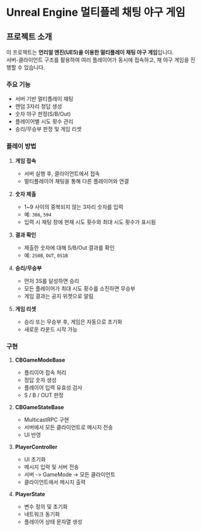 # Unreal Engine 멀티플레 채팅 야구 게임

## 프로젝트 소개
이 프로젝트는 **언리얼 엔진(UE5)을 이용한 멀티플레이 채팅 야구 게임**입니다.  
서버-클라이언트 구조를 활용하여 여러 플레이어가 동시에 접속하고, 채 야구 게임을 진행할 수 있습니다.

### 주요 기능
- 서버 기반 멀티플레이 채팅
- 랜덤 3자리 정답 생성
- 숫자 야구 판정(S/B/Out)
- 플레이어별 시도 횟수 관리
- 승리/무승부 판정 및 게임 리셋

### 플레이 방법

1. **게임 접속**
   - 서버 실행 후, 클라이언트에서 접속
   - 멀티플레이어 채팅을 통해 다른 플레이어와 연결

2. **숫자 제출**
   - 1~9 사이의 중복되지 않는 3자리 숫자를 입력
   - 예: `386`, `594`
   - 입력 시 채팅 창에 현재 시도 횟수와 최대 시도 횟수가 표시됨

3. **결과 확인**
   - 제출한 숫자에 대해 S/B/Out 결과를 확인
   - 예: `2S0B`, `OUT`, `0S1B`

4. **승리/무승부**
   - 먼저 3S를 달성하면 승리
   - 모든 플레이어가 최대 시도 횟수를 소진하면 무승부
   - 게임 결과는 공지 위젯으로 알림
  
5. **게임 리셋**
   - 승리 또는 무승부 후, 게임은 자동으로 초기화
   - 새로운 라운드 시작 가능

### 구현
1. **CBGameModeBase**
   - 플리이어 접속 처리
   - 정답 숫자 생성
   - 플레이어 입력 유효성 검사
   - S / B / OUT 판정

2. **CBGameStateBase**
   - MulticastRPC 구현
   - 서버에서 모든 클라이언트로 메시지 전송
   - UI 반영
     
3. **PlayerController**
   - UI 초기화
   - 메시지 입력 및 서버 전송
   - 서버 -> GameMode -> 모든 클라이언트
   - 클라이언트에서 메시지 출력
     
4. **PlayerState**
   - 변수 정의 및 초기화
   - 네트워크 동기화
   - 플레이어 상태 문자열 생성    
